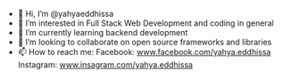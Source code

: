 - 👋 Hi, I’m @yahyaeddhissa
- 👀 I’m interested in Full Stack Web Development and coding in general
- 🌱 I’m currently learning backend development
- 💞️ I’m looking to collaborate on open source frameworks and libraries
- 📫 How to reach me: Facebook: www.facebook.com/yahya.eddhissa Instagram: www.insagram.com/yahya.eddhissa

<!---
yahyaeddhissa/yahyaeddhissa is a ✨ special ✨ repository because its `README.md` (this file) appears on your GitHub profile.
You can click the Preview link to take a look at your changes.
--->
